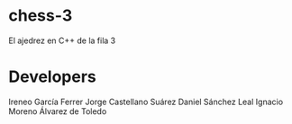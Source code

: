 # chess-3
El ajedrez en C++ de la fila 3
# Developers
Ireneo García Ferrer
Jorge Castellano Suárez
Daniel Sánchez Leal
Ignacio Moreno Álvarez de Toledo
